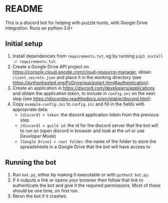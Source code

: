 # README #

This is a discord bot for helping with puzzle hunts, with Google Drive integration. Runs on python 3.6+

## Initial setup ##
1. Install dependencies from `requirements.txt`, eg by running `pip3 install -r requirements.txt`.
1. Create a Google Drive API project on https://console.cloud.google.com/cloud-resource-manager, 
   obtain `client_secrets.json` and place it in the working directory 
   (see https://pythonhosted.org/PyDrive/quickstart.html#authentication).
1. Create an application in https://discord.com/developers/applications and obtain the application *token*, 
   to include in `config.ini` on the next step
   (see https://discordpy.readthedocs.io/en/stable/discord.html).
1. Copy `example-config.ini` to `config.ini` and fill in the fields with appropriate data:
    * `[discord] > token`: the discord application token from the previous step
    * `[discord] > guild id`: the id for the discord server that the bot will to run on 
      (open discord in browser and look at the url or use *Developer Mode*)
    * `[Google Drive] > root folder`: the name of the folder to store the spreadsheets in a Google Drive 
      that the bot will have access to

## Running the bot ##
1. Run `bot.py`, either by making it executable or with `python3 bot.py`.
1. If it outputs a link or opens your browser then follow that link to authenticate the bot 
   and give it the required permissions. Most of these should be one time, on first run.
1. Rerun the bot if it crashes.